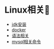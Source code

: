 # Linux相关:blue_heart:

* [jdk安装](https://blog.csdn.net/baidu_38083619/article/details/79938452)  
* [docker](https://www.jianshu.com/p/801ad0013dbf)   
* [语法相关](https://github.com/12313kaihuang/Notes/blob/master/Linux/grammar.md)  
* [mysql相关命令](https://github.com/12313kaihuang/Notes/blob/master/Linux/mysql.md)
